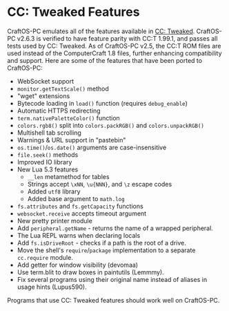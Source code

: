 # CC: Tweaked Features
CraftOS-PC emulates all of the features available in [CC: Tweaked](https://github.com/SquidDev/CC-Tweaked). CraftOS-PC v2.6.3 is verified to have feature parity with CC:T 1.99.1, and passes all tests used by CC: Tweaked. As of CraftOS-PC v2.5, the CC:T ROM files are used instead of the ComputerCraft 1.8 files, further enhancing compatibility and support. Here are some of the features that have been ported to CraftOS-PC:

* WebSocket support
* `monitor.getTextScale()` method
* "wget" extensions
* Bytecode loading in `load()` function (requires `debug_enable`)
* Automatic HTTPS redirecting
* `term.nativePaletteColor()` function
* `colors.rgb8()` split into `colors.packRGB()` and `colors.unpackRGB()`
* Multishell tab scrolling
* Warnings & URL support in "pastebin"
* `os.time()`/`os.date()` arguments are case-insensitive
* `file.seek()` methods
* Improved IO library
* New Lua 5.3 features
  * `__len` metamethod for tables
  * Strings accept `\xNN`, `\u{NNN}`, and `\z` escape codes
  * Added `utf8` library
  * Added base argument to `math.log`
* `fs.attributes` and `fs.getCapacity` functions
* `websocket.receive` accepts timeout argument
* New pretty printer module
* Add `peripheral.getName` - returns the name of a wrapped peripheral.
* The Lua REPL warns when declaring locals
* Add `fs.isDriveRoot` - checks if a path is the root of a drive.
* Move the shell's `require`/`package` implementation to a separate `cc.require` module.
* Add getter for window visibility (devomaa)
* Use term.blit to draw boxes in paintutils (Lemmmy).
* Fix several programs using their original name instead of aliases in usage hints (Lupus590).


Programs that use CC: Tweaked features should work well on CraftOS-PC.